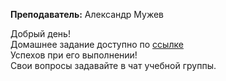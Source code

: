 **Преподаватель:** Александр Мужев

Добрый день! <br>
Домашнее задание доступно по [ссылке](https://drive.google.com/drive/folders/1XQCwKb1FzSU_BTwqU6tfqbMfFeS6hOd0?usp=drive_link) <br>
Успехов при его выполнении! <br>
Свои вопросы задавайте в чат учебной группы.
